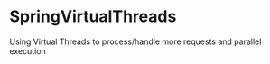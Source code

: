 # SpringVirtualThreads
 Using Virtual Threads to process/handle more requests and parallel execution 
